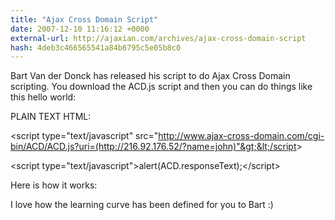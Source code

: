```yaml
---
title: "Ajax Cross Domain Script"
date: 2007-12-10 11:16:12 +0000
external-url: http://ajaxian.com/archives/ajax-cross-domain-script
hash: 4deb3c466565541a84b6795c5e05b8c0
---
```


Bart Van der Donck has released his script to do Ajax Cross Domain scripting. You download the ACD.js script and then you can do things like this hello world:

PLAIN TEXT
HTML:







&lt;script type="text/javascript" src="http://www.ajax-cross-domain.com/cgi-bin/ACD/ACD.js?uri=(http://216.92.176.52/?name=john)"&gt;&lt;/script&gt;


&lt;script type="text/javascript"&gt;alert(ACD.responseText);&lt;/script&gt;








Here is how it works:



I love how the learning curve has been defined for you to Bart :)
